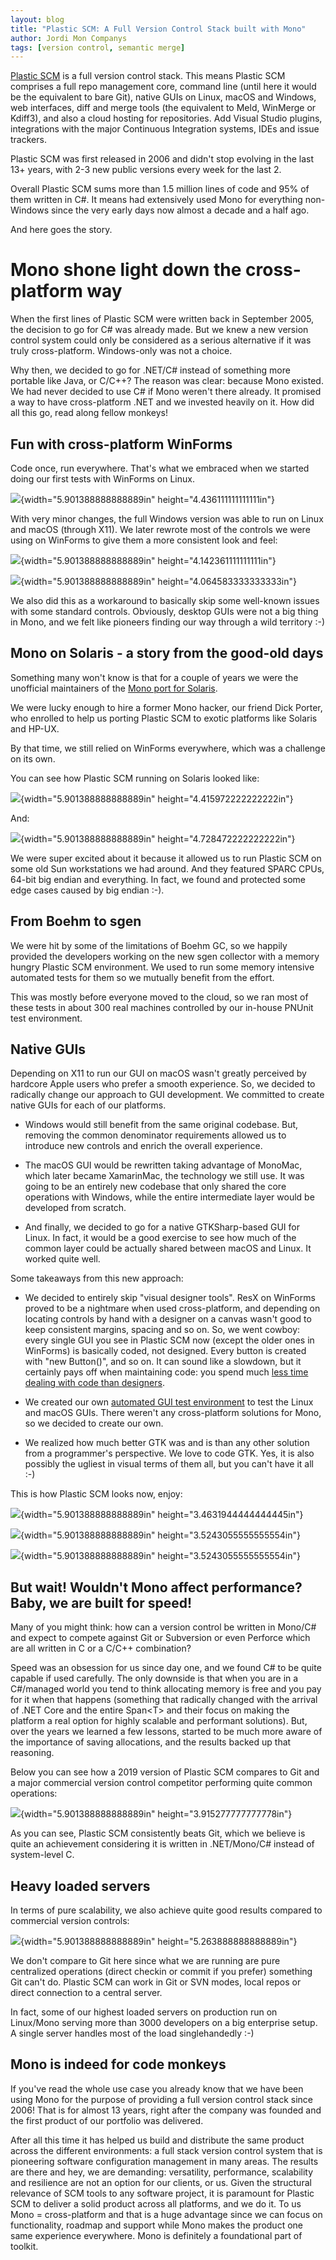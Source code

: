 ```yaml
---
layout: blog
title: "Plastic SCM: A Full Version Control Stack built with Mono"
author: Jordi Mon Companys
tags: [version control, semantic merge]
---
```


[Plastic SCM](https://www.plasticscm.com?utm_source=Mono%20Blog&utm_medium=post&utm_campaign=Mono%20success%20story&utm_term=DotNet&utm_content=Open%20Source)
is a full version control stack. This means Plastic SCM
comprises a full repo management core, command line (until here it would
be the equivalent to bare Git), native GUIs on Linux, macOS and Windows,
web interfaces, diff and merge tools (the equivalent to Meld, WinMerge
or Kdiff3), and also a cloud hosting for repositories. Add Visual Studio
plugins, integrations with the major Continuous Integration systems,
IDEs and issue trackers.

Plastic SCM was first released in 2006 and didn\'t stop evolving in the
last 13+ years, with 2-3 new public versions every week for the last 2.

Overall Plastic SCM sums more than 1.5 million lines of code and 95% of
them written in C\#. It means had extensively used Mono for everything
non-Windows since the very early days now almost a decade and a half
ago.

And here goes the story.

Mono shone light down the cross-platform way
============================================

When the first lines of Plastic SCM were written back in September 2005,
the decision to go for C\# was already made. But we knew a new version
control system could only be considered as a serious alternative if it
was truly cross-platform. Windows-only was not a choice.

Why then, we decided to go for .NET/C\# instead of something more
portable like Java, or C/C++? The reason was clear: because Mono
existed. We had never decided to use C\# if Mono weren\'t there already.
It promised a way to have cross-platform .NET and we invested heavily on
it. How did all this go, read along fellow monkeys!

Fun with cross-platform WinForms
--------------------------------

Code once, run everywhere. That\'s what we embraced when we started
doing our first tests with WinForms on Linux.

![](/images/2019-02-07-plastic-scm-mono/plastic-1-on-linux.jpg){width="5.901388888888889in"
height="4.436111111111111in"}

With very minor changes, the full Windows version was able to run on
Linux and macOS (through X11). We later rewrote most of the controls we
were using on WinForms to give them a more consistent look and feel:

![](/images/2019-02-07-plastic-scm-mono/plastic-2-on-linux.jpg){width="5.901388888888889in"
height="4.142361111111111in"}

![](/images/2019-02-07-plastic-scm-mono/plastic-2-on-linux-2.jpg){width="5.901388888888889in"
height="4.064583333333333in"}

We also did this as a workaround to basically skip some well-known
issues with some standard controls. Obviously, desktop GUIs were not a
big thing in Mono, and we felt like pioneers finding our way through a
wild territory :-)

Mono on Solaris - a story from the good-old days
------------------------------------------------

Something many won\'t know is that for a couple of years we were the
unofficial maintainers of the [Mono port for
Solaris](http://blog.plasticscm.com/2010/10/welcome-crazy-monkeys-mono-on-solaris.html?utm_source=Mono%20Blog&utm_medium=post&utm_campaign=Mono%20success%20story&utm_term=DotNet&utm_content=Open%20Source).

We were lucky enough to hire a former Mono hacker, our friend Dick
Porter, who enrolled to help us porting Plastic SCM to exotic platforms
like Solaris and HP-UX.

By that time, we still relied on WinForms everywhere, which was a
challenge on its own.

You can see how Plastic SCM running on Solaris looked like:

![](/images/2019-02-07-plastic-scm-mono/plastic-2.7-on-solaris-cde.jpg){width="5.901388888888889in"
height="4.415972222222222in"}

And:

![](/images/2019-02-07-plastic-scm-mono/plastic-on-solaris-sparc.png){width="5.901388888888889in"
height="4.728472222222222in"}

We were super excited about it because it allowed us to run Plastic SCM
on some old Sun workstations we had around. And they featured SPARC
CPUs, 64-bit big endian and everything. In fact, we found and protected
some edge cases caused by big endian :-).

From Boehm to sgen
------------------

We were hit by some of the limitations of Boehm GC, so we happily
provided the developers working on the new sgen collector with a memory
hungry Plastic SCM environment. We used to run some memory intensive
automated tests for them so we mutually benefit from the effort.

This was mostly before everyone moved to the cloud, so we ran most of
these tests in about 300 real machines controlled by our in-house PNUnit
test environment.

Native GUIs
-----------

Depending on X11 to run our GUI on macOS wasn\'t greatly perceived by
hardcore Apple users who prefer a smooth experience. So, we decided to
radically change our approach to GUI development. We committed to create
native GUIs for each of our platforms.

-   Windows would still benefit from the same original codebase. But,
    removing the common denominator requirements allowed us to introduce
    new controls and enrich the overall experience.

-   The macOS GUI would be rewritten taking advantage of MonoMac, which
    later became XamarinMac, the technology we still use. It was going
    to be an entirely new codebase that only shared the core operations
    with Windows, while the entire intermediate layer would be developed
    from scratch.

-   And finally, we decided to go for a native GTKSharp-based GUI for
    Linux. In fact, it would be a good exercise to see how much of the
    common layer could be actually shared between macOS and Linux. It
    worked quite well.

Some takeaways from this new approach:

-   We decided to entirely skip \"visual designer tools\". ResX on
    WinForms proved to be a nightmare when used cross-platform, and
    depending on locating controls by hand with a designer on a canvas
    wasn\'t good to keep consistent margins, spacing and so on. So, we
    went cowboy: every single GUI you see in Plastic SCM now (except the
    older ones in WinForms) is basically coded, not designed. Every
    button is created with \"new Button()\", and so on. It can sound
    like a slowdown, but it certainly pays off when maintaining code:
    you spend much [less time dealing with code than
    designers](http://blog.semanticmerge.com/2014/03/gui-development-design-or-code-imperative.html?utm_source=Mono%20Blog&utm_medium=post&utm_campaign=Mono%20success%20story&utm_term=DotNet&utm_content=Open%20Source).

-   We created our own [automated GUI test
    environment](http://blog.plasticscm.com/2019/01/guitestsharp-multiplatform-gui-testing-dotnet.html?utm_source=Mono%20Blog&utm_medium=post&utm_campaign=Mono%20success%20story&utm_term=DotNet&utm_content=Open%20Source)
    to test the Linux and macOS GUIs. There weren\'t any cross-platform
    solutions for Mono, so we decided to create our own.

-   We realized how much better GTK was and is than any other solution
    from a programmer's perspective. We love to code GTK. Yes, it is
    also possibly the ugliest in visual terms of them all, but you
    can\'t have it all :-)

This is how Plastic SCM looks now, enjoy:

![](/images/2019-02-07-plastic-scm-mono/macplastic-brex.png){width="5.901388888888889in"
height="3.4631944444444445in"}

![](/images/2019-02-07-plastic-scm-mono/windows-diff-window.png){width="5.901388888888889in"
height="3.5243055555555554in"}

![](/images/2019-02-07-plastic-scm-mono/windows-brex.png){width="5.901388888888889in"
height="3.5243055555555554in"}

But wait! Wouldn't Mono affect performance? Baby, we are built for speed!
-------------------------------------------------------------------------

Many of you might think: how can a version control be written in
Mono/C\# and expect to compete against Git or Subversion or even
Perforce which are all written in C or a C/C++ combination?

Speed was an obsession for us since day one, and we found C\# to be
quite capable if used carefully. The only downside is that when you are
in a C\#/managed world you tend to think allocating memory is free and
you pay for it when that happens (something that radically changed with
the arrival of .NET Core and the entire Span\<T\> and their focus on
making the platform a real option for highly scalable and performant
solutions). But, over the years we learned a few lessons, started to be
much more aware of the importance of saving allocations, and the results
backed up that reasoning.

Below you can see how a 2019 version of Plastic SCM compares to Git and
a major commercial version control competitor performing quite common
operations:

![](/images/2019-02-07-plastic-scm-mono/performance-benchmark.png){width="5.901388888888889in"
height="3.915277777777778in"}

As you can see, Plastic SCM consistently beats Git, which we believe is
quite an achievement considering it is written in .NET/Mono/C\# instead
of system-level C.

Heavy loaded servers
--------------------

In terms of pure scalability, we also achieve quite good results
compared to commercial version controls:

![](/images/2019-02-07-plastic-scm-mono/scalability-benchmark.png){width="5.901388888888889in"
height="5.263888888888889in"}

We don\'t compare to Git here since what we are running are pure
centralized operations (direct checkin or commit if you prefer)
something Git can\'t do. Plastic SCM can work in Git or SVN modes, local
repos or direct connection to a central server.

In fact, some of our highest loaded servers on production run on
Linux/Mono serving more than 3000 developers on a big enterprise setup.
A single server handles most of the load singlehandedly :-)

Mono is indeed for code monkeys
-------------------------------

If you've read the whole use case you already know that we have been
using Mono for the purpose of providing a full version control stack
since 2006! That is for almost 13 years, right after the company was
founded and the first product of our portfolio was delivered.

After all this time it has helped us build and distribute the same
product across the different environments: a full stack version control
system that is pioneering software configuration management in many
areas. The results are there and hey, we are demanding: versatility,
performance, scalability and resilience are not an option for our
clients, or us. Given the structural relevance of SCM tools to any
software project, it is paramount for Plastic SCM to deliver a solid
product across all platforms, and we do it. To us Mono = cross-platform
and that is a huge advantage since we can focus on functionality,
roadmap and support while Mono makes the product one same experience
everywhere. Mono is definitely a foundational part of toolkit.
